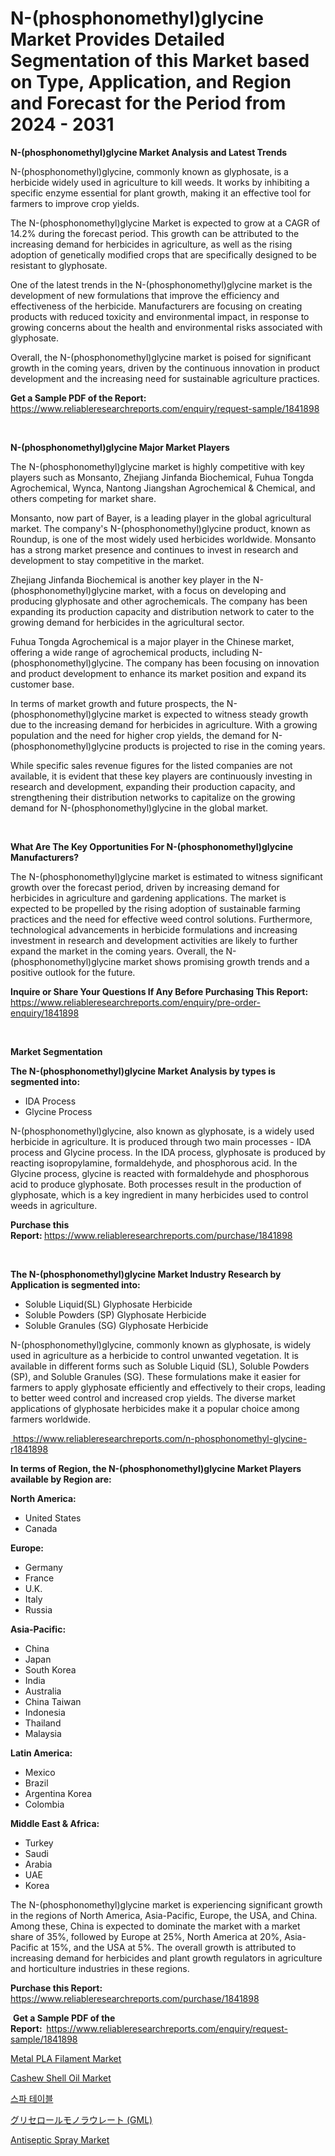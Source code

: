 <p><h1>N-(phosphonomethyl)glycine Market Provides Detailed Segmentation of this Market based on Type, Application, and Region and Forecast for the Period from 2024 - 2031</h1></p><p><strong>N-(phosphonomethyl)glycine Market Analysis and Latest Trends</strong></p>
<p><p>N-(phosphonomethyl)glycine, commonly known as glyphosate, is a herbicide widely used in agriculture to kill weeds. It works by inhibiting a specific enzyme essential for plant growth, making it an effective tool for farmers to improve crop yields.</p><p>The N-(phosphonomethyl)glycine Market is expected to grow at a CAGR of 14.2% during the forecast period. This growth can be attributed to the increasing demand for herbicides in agriculture, as well as the rising adoption of genetically modified crops that are specifically designed to be resistant to glyphosate.</p><p>One of the latest trends in the N-(phosphonomethyl)glycine market is the development of new formulations that improve the efficiency and effectiveness of the herbicide. Manufacturers are focusing on creating products with reduced toxicity and environmental impact, in response to growing concerns about the health and environmental risks associated with glyphosate.</p><p>Overall, the N-(phosphonomethyl)glycine market is poised for significant growth in the coming years, driven by the continuous innovation in product development and the increasing need for sustainable agriculture practices.</p></p>
<p><strong>Get a Sample PDF of the Report:&nbsp;</strong> <a href="https://www.reliableresearchreports.com/enquiry/request-sample/1841898">https://www.reliableresearchreports.com/enquiry/request-sample/1841898</a></p>
<p>&nbsp;</p>
<p><strong>N-(phosphonomethyl)glycine Major Market Players</strong></p>
<p><p>The N-(phosphonomethyl)glycine market is highly competitive with key players such as Monsanto, Zhejiang Jinfanda Biochemical, Fuhua Tongda Agrochemical, Wynca, Nantong Jiangshan Agrochemical & Chemical, and others competing for market share.</p><p>Monsanto, now part of Bayer, is a leading player in the global agricultural market. The company's N-(phosphonomethyl)glycine product, known as Roundup, is one of the most widely used herbicides worldwide. Monsanto has a strong market presence and continues to invest in research and development to stay competitive in the market.</p><p>Zhejiang Jinfanda Biochemical is another key player in the N-(phosphonomethyl)glycine market, with a focus on developing and producing glyphosate and other agrochemicals. The company has been expanding its production capacity and distribution network to cater to the growing demand for herbicides in the agricultural sector.</p><p>Fuhua Tongda Agrochemical is a major player in the Chinese market, offering a wide range of agrochemical products, including N-(phosphonomethyl)glycine. The company has been focusing on innovation and product development to enhance its market position and expand its customer base.</p><p>In terms of market growth and future prospects, the N-(phosphonomethyl)glycine market is expected to witness steady growth due to the increasing demand for herbicides in agriculture. With a growing population and the need for higher crop yields, the demand for N-(phosphonomethyl)glycine products is projected to rise in the coming years.</p><p>While specific sales revenue figures for the listed companies are not available, it is evident that these key players are continuously investing in research and development, expanding their production capacity, and strengthening their distribution networks to capitalize on the growing demand for N-(phosphonomethyl)glycine in the global market.</p></p>
<p>&nbsp;</p>
<p><strong>What Are The Key Opportunities For N-(phosphonomethyl)glycine Manufacturers?</strong></p>
<p><p>The N-(phosphonomethyl)glycine market is estimated to witness significant growth over the forecast period, driven by increasing demand for herbicides in agriculture and gardening applications. The market is expected to be propelled by the rising adoption of sustainable farming practices and the need for effective weed control solutions. Furthermore, technological advancements in herbicide formulations and increasing investment in research and development activities are likely to further expand the market in the coming years. Overall, the N-(phosphonomethyl)glycine market shows promising growth trends and a positive outlook for the future.</p></p>
<p><strong>Inquire or Share Your Questions If Any Before Purchasing This Report:</strong> <a href="https://www.reliableresearchreports.com/enquiry/pre-order-enquiry/1841898">https://www.reliableresearchreports.com/enquiry/pre-order-enquiry/1841898</a></p>
<p>&nbsp;</p>
<p><strong>Market Segmentation</strong></p>
<p><strong>The N-(phosphonomethyl)glycine Market Analysis by types is segmented into:</strong></p>
<p><ul><li>IDA Process</li><li>Glycine Process</li></ul></p>
<p><p>N-(phosphonomethyl)glycine, also known as glyphosate, is a widely used herbicide in agriculture. It is produced through two main processes - IDA process and Glycine process. In the IDA process, glyphosate is produced by reacting isopropylamine, formaldehyde, and phosphorous acid. In the Glycine process, glycine is reacted with formaldehyde and phosphorous acid to produce glyphosate. Both processes result in the production of glyphosate, which is a key ingredient in many herbicides used to control weeds in agriculture.</p></p>
<p><strong>Purchase this Report:&nbsp;</strong><a href="https://www.reliableresearchreports.com/purchase/1841898">https://www.reliableresearchreports.com/purchase/1841898</a></p>
<p>&nbsp;</p>
<p><strong>The N-(phosphonomethyl)glycine Market Industry Research by Application is segmented into:</strong></p>
<p><ul><li>Soluble Liquid(SL) Glyphosate Herbicide</li><li>Soluble Powders (SP) Glyphosate Herbicide</li><li>Soluble Granules (SG) Glyphosate Herbicide</li></ul></p>
<p><p>N-(phosphonomethyl)glycine, commonly known as glyphosate, is widely used in agriculture as a herbicide to control unwanted vegetation. It is available in different forms such as Soluble Liquid (SL), Soluble Powders (SP), and Soluble Granules (SG). These formulations make it easier for farmers to apply glyphosate efficiently and effectively to their crops, leading to better weed control and increased crop yields. The diverse market applications of glyphosate herbicides make it a popular choice among farmers worldwide.</p></p>
<p><a href="https://www.reliableresearchreports.com/n-phosphonomethyl-glycine-r1841898">&nbsp;https://www.reliableresearchreports.com/n-phosphonomethyl-glycine-r1841898</a></p>
<p><strong>In terms of Region, the N-(phosphonomethyl)glycine Market Players available by Region are:</strong></p>
<p>
    <p> <strong> North America: </strong>
        <ul>
            <li>United States</li>
            <li>Canada</li>
        </ul>
        </p> 
    <p> <strong> Europe: </strong>
        <ul>
            <li>Germany</li>
            <li>France</li>
            <li>U.K.</li>
            <li>Italy</li>
            <li>Russia</li>
        </ul>
        </p> 
    <p> <strong> Asia-Pacific: </strong>
        <ul>
            <li>China</li>
            <li>Japan</li>
            <li>South Korea</li>
            <li>India</li>
            <li>Australia</li>
            <li>China Taiwan</li>
            <li>Indonesia</li>
            <li>Thailand</li>
            <li>Malaysia</li>
        </ul>
        </p> 
    <p> <strong> Latin America: </strong>
        <ul>
            <li>Mexico</li>
            <li>Brazil</li>
            <li>Argentina Korea</li>
            <li>Colombia</li>
        </ul>
        </p> 
    <p> <strong> Middle East & Africa: </strong>
        <ul>
            <li>Turkey</li>
            <li>Saudi</li>
            <li>Arabia</li>
            <li>UAE</li>
            <li>Korea</li>
        </ul>
    </p>
    </p>
<p><p>The N-(phosphonomethyl)glycine market is experiencing significant growth in the regions of North America, Asia-Pacific, Europe, the USA, and China. Among these, China is expected to dominate the market with a market share of 35%, followed by Europe at 25%, North America at 20%, Asia-Pacific at 15%, and the USA at 5%. The overall growth is attributed to increasing demand for herbicides and plant growth regulators in agriculture and horticulture industries in these regions.</p></p>
<p><strong>Purchase this Report: </strong><a href="https://www.reliableresearchreports.com/purchase/1841898">https://www.reliableresearchreports.com/purchase/1841898</a></p>
<p>&nbsp;<strong>Get a Sample PDF of the Report:&nbsp;&nbsp;</strong><a href="https://www.reliableresearchreports.com/enquiry/request-sample/1841898">https://www.reliableresearchreports.com/enquiry/request-sample/1841898</a></p>
<p><strong></strong></p>
<p><p><a href="https://www.linkedin.com/pulse/metal-pla-filament-market-segmentation-geographical-regions-forcast-wqnpf">Metal PLA Filament Market</a></p><p><a href="https://www.linkedin.com/pulse/cashew-shell-oil-market-size-amp-share-analysis-growth-trends-xw0lf">Cashew Shell Oil Market</a></p><p><a href="https://github.com/xvz497517413/Market-Research-Report-List-3/blob/main/7732928101365.md">스파 테이블</a></p><p><a href="https://github.com/mm14022023/Market-Research-Report-List-2/blob/main/5283728122296.md">グリセロールモノラウレート (GML)</a></p><p><a href="https://github.com/faniayasa/Market-Research-Report-List-1/blob/main/antiseptic-spray-market.md">Antiseptic Spray Market</a></p></p>